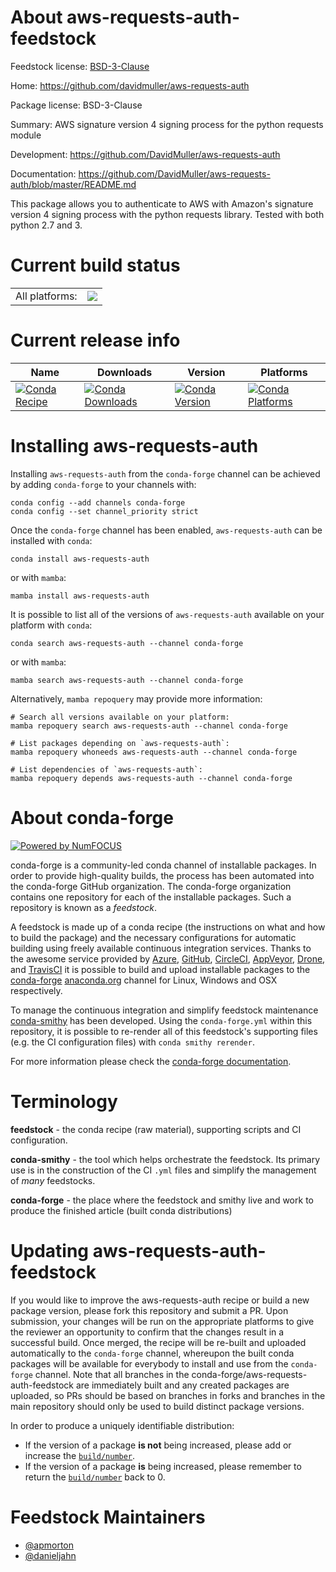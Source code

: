 About aws-requests-auth-feedstock
=================================

Feedstock license: [BSD-3-Clause](https://github.com/conda-forge/aws-requests-auth-feedstock/blob/main/LICENSE.txt)

Home: https://github.com/davidmuller/aws-requests-auth

Package license: BSD-3-Clause

Summary: AWS signature version 4 signing process for the python requests module

Development: https://github.com/DavidMuller/aws-requests-auth

Documentation: https://github.com/DavidMuller/aws-requests-auth/blob/master/README.md

This package allows you to authenticate to AWS with Amazon's signature version 4 signing process with the python requests library. Tested with both python 2.7 and 3.

Current build status
====================


<table><tr><td>All platforms:</td>
    <td>
      <a href="https://dev.azure.com/conda-forge/feedstock-builds/_build/latest?definitionId=2619&branchName=main">
        <img src="https://dev.azure.com/conda-forge/feedstock-builds/_apis/build/status/aws-requests-auth-feedstock?branchName=main">
      </a>
    </td>
  </tr>
</table>

Current release info
====================

| Name | Downloads | Version | Platforms |
| --- | --- | --- | --- |
| [![Conda Recipe](https://img.shields.io/badge/recipe-aws--requests--auth-green.svg)](https://anaconda.org/conda-forge/aws-requests-auth) | [![Conda Downloads](https://img.shields.io/conda/dn/conda-forge/aws-requests-auth.svg)](https://anaconda.org/conda-forge/aws-requests-auth) | [![Conda Version](https://img.shields.io/conda/vn/conda-forge/aws-requests-auth.svg)](https://anaconda.org/conda-forge/aws-requests-auth) | [![Conda Platforms](https://img.shields.io/conda/pn/conda-forge/aws-requests-auth.svg)](https://anaconda.org/conda-forge/aws-requests-auth) |

Installing aws-requests-auth
============================

Installing `aws-requests-auth` from the `conda-forge` channel can be achieved by adding `conda-forge` to your channels with:

```
conda config --add channels conda-forge
conda config --set channel_priority strict
```

Once the `conda-forge` channel has been enabled, `aws-requests-auth` can be installed with `conda`:

```
conda install aws-requests-auth
```

or with `mamba`:

```
mamba install aws-requests-auth
```

It is possible to list all of the versions of `aws-requests-auth` available on your platform with `conda`:

```
conda search aws-requests-auth --channel conda-forge
```

or with `mamba`:

```
mamba search aws-requests-auth --channel conda-forge
```

Alternatively, `mamba repoquery` may provide more information:

```
# Search all versions available on your platform:
mamba repoquery search aws-requests-auth --channel conda-forge

# List packages depending on `aws-requests-auth`:
mamba repoquery whoneeds aws-requests-auth --channel conda-forge

# List dependencies of `aws-requests-auth`:
mamba repoquery depends aws-requests-auth --channel conda-forge
```


About conda-forge
=================

[![Powered by
NumFOCUS](https://img.shields.io/badge/powered%20by-NumFOCUS-orange.svg?style=flat&colorA=E1523D&colorB=007D8A)](https://numfocus.org)

conda-forge is a community-led conda channel of installable packages.
In order to provide high-quality builds, the process has been automated into the
conda-forge GitHub organization. The conda-forge organization contains one repository
for each of the installable packages. Such a repository is known as a *feedstock*.

A feedstock is made up of a conda recipe (the instructions on what and how to build
the package) and the necessary configurations for automatic building using freely
available continuous integration services. Thanks to the awesome service provided by
[Azure](https://azure.microsoft.com/en-us/services/devops/), [GitHub](https://github.com/),
[CircleCI](https://circleci.com/), [AppVeyor](https://www.appveyor.com/),
[Drone](https://cloud.drone.io/welcome), and [TravisCI](https://travis-ci.com/)
it is possible to build and upload installable packages to the
[conda-forge](https://anaconda.org/conda-forge) [anaconda.org](https://anaconda.org/)
channel for Linux, Windows and OSX respectively.

To manage the continuous integration and simplify feedstock maintenance
[conda-smithy](https://github.com/conda-forge/conda-smithy) has been developed.
Using the ``conda-forge.yml`` within this repository, it is possible to re-render all of
this feedstock's supporting files (e.g. the CI configuration files) with ``conda smithy rerender``.

For more information please check the [conda-forge documentation](https://conda-forge.org/docs/).

Terminology
===========

**feedstock** - the conda recipe (raw material), supporting scripts and CI configuration.

**conda-smithy** - the tool which helps orchestrate the feedstock.
                   Its primary use is in the construction of the CI ``.yml`` files
                   and simplify the management of *many* feedstocks.

**conda-forge** - the place where the feedstock and smithy live and work to
                  produce the finished article (built conda distributions)


Updating aws-requests-auth-feedstock
====================================

If you would like to improve the aws-requests-auth recipe or build a new
package version, please fork this repository and submit a PR. Upon submission,
your changes will be run on the appropriate platforms to give the reviewer an
opportunity to confirm that the changes result in a successful build. Once
merged, the recipe will be re-built and uploaded automatically to the
`conda-forge` channel, whereupon the built conda packages will be available for
everybody to install and use from the `conda-forge` channel.
Note that all branches in the conda-forge/aws-requests-auth-feedstock are
immediately built and any created packages are uploaded, so PRs should be based
on branches in forks and branches in the main repository should only be used to
build distinct package versions.

In order to produce a uniquely identifiable distribution:
 * If the version of a package **is not** being increased, please add or increase
   the [``build/number``](https://docs.conda.io/projects/conda-build/en/latest/resources/define-metadata.html#build-number-and-string).
 * If the version of a package **is** being increased, please remember to return
   the [``build/number``](https://docs.conda.io/projects/conda-build/en/latest/resources/define-metadata.html#build-number-and-string)
   back to 0.

Feedstock Maintainers
=====================

* [@apmorton](https://github.com/apmorton/)
* [@danieljahn](https://github.com/danieljahn/)

